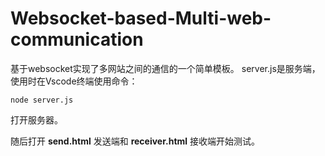 # Websocket-based-Multi-web-communication
基于websocket实现了多网站之间的通信的一个简单模板。
server.js是服务端，使用时在Vscode终端使用命令：
```
node server.js
```
打开服务器。

随后打开 **send.html** 发送端和 **receiver.html** 接收端开始测试。
